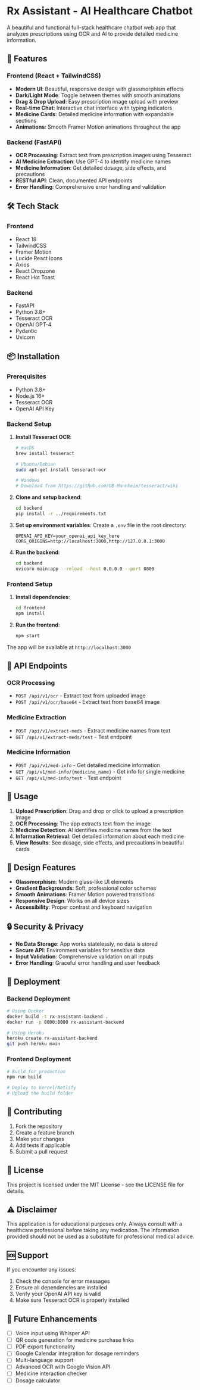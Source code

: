 # Rx Assistant - AI Healthcare Chatbot

A beautiful and functional full-stack healthcare chatbot web app that analyzes prescriptions using OCR and AI to provide detailed medicine information.

## 🚀 Features

### Frontend (React + TailwindCSS)
- **Modern UI**: Beautiful, responsive design with glassmorphism effects
- **Dark/Light Mode**: Toggle between themes with smooth animations
- **Drag & Drop Upload**: Easy prescription image upload with preview
- **Real-time Chat**: Interactive chat interface with typing indicators
- **Medicine Cards**: Detailed medicine information with expandable sections
- **Animations**: Smooth Framer Motion animations throughout the app

### Backend (FastAPI)
- **OCR Processing**: Extract text from prescription images using Tesseract
- **AI Medicine Extraction**: Use GPT-4 to identify medicine names
- **Medicine Information**: Get detailed dosage, side effects, and precautions
- **RESTful API**: Clean, documented API endpoints
- **Error Handling**: Comprehensive error handling and validation

## 🛠️ Tech Stack

### Frontend
- React 18
- TailwindCSS
- Framer Motion
- Lucide React Icons
- Axios
- React Dropzone
- React Hot Toast

### Backend
- FastAPI
- Python 3.8+
- Tesseract OCR
- OpenAI GPT-4
- Pydantic
- Uvicorn

## 📦 Installation

### Prerequisites
- Python 3.8+
- Node.js 16+
- Tesseract OCR
- OpenAI API Key

### Backend Setup

1. **Install Tesseract OCR**:
   ```bash
   # macOS
   brew install tesseract
   
   # Ubuntu/Debian
   sudo apt-get install tesseract-ocr
   
   # Windows
   # Download from https://github.com/UB-Mannheim/tesseract/wiki
   ```

2. **Clone and setup backend**:
   ```bash
   cd backend
   pip install -r ../requirements.txt
   ```

3. **Set up environment variables**:
   Create a `.env` file in the root directory:
   ```env
   OPENAI_API_KEY=your_openai_api_key_here
   CORS_ORIGINS=http://localhost:3000,http://127.0.0.1:3000
   ```

4. **Run the backend**:
   ```bash
   cd backend
   uvicorn main:app --reload --host 0.0.0.0 --port 8000
   ```

### Frontend Setup

1. **Install dependencies**:
   ```bash
   cd frontend
   npm install
   ```

2. **Run the frontend**:
   ```bash
   npm start
   ```

The app will be available at `http://localhost:3000`

## 🔧 API Endpoints

### OCR Processing
- `POST /api/v1/ocr` - Extract text from uploaded image
- `POST /api/v1/ocr/base64` - Extract text from base64 image

### Medicine Extraction
- `POST /api/v1/extract-meds` - Extract medicine names from text
- `GET /api/v1/extract-meds/test` - Test endpoint

### Medicine Information
- `POST /api/v1/med-info` - Get detailed medicine information
- `GET /api/v1/med-info/{medicine_name}` - Get info for single medicine
- `GET /api/v1/med-info/test` - Test endpoint

## 🎯 Usage

1. **Upload Prescription**: Drag and drop or click to upload a prescription image
2. **OCR Processing**: The app extracts text from the image
3. **Medicine Detection**: AI identifies medicine names from the text
4. **Information Retrieval**: Get detailed information about each medicine
5. **View Results**: See dosage, side effects, and precautions in beautiful cards

## 🎨 Design Features

- **Glassmorphism**: Modern glass-like UI elements
- **Gradient Backgrounds**: Soft, professional color schemes
- **Smooth Animations**: Framer Motion powered transitions
- **Responsive Design**: Works on all device sizes
- **Accessibility**: Proper contrast and keyboard navigation

## 🔒 Security & Privacy

- **No Data Storage**: App works statelessly, no data is stored
- **Secure API**: Environment variables for sensitive data
- **Input Validation**: Comprehensive validation on all inputs
- **Error Handling**: Graceful error handling and user feedback

## 🚀 Deployment

### Backend Deployment
```bash
# Using Docker
docker build -t rx-assistant-backend .
docker run -p 8000:8000 rx-assistant-backend

# Using Heroku
heroku create rx-assistant-backend
git push heroku main
```

### Frontend Deployment
```bash
# Build for production
npm run build

# Deploy to Vercel/Netlify
# Upload the build folder
```

## 🤝 Contributing

1. Fork the repository
2. Create a feature branch
3. Make your changes
4. Add tests if applicable
5. Submit a pull request

## 📝 License

This project is licensed under the MIT License - see the LICENSE file for details.

## ⚠️ Disclaimer

This application is for educational purposes only. Always consult with a healthcare professional before taking any medication. The information provided should not be used as a substitute for professional medical advice.

## 🆘 Support

If you encounter any issues:
1. Check the console for error messages
2. Ensure all dependencies are installed
3. Verify your OpenAI API key is valid
4. Make sure Tesseract OCR is properly installed

## 🔮 Future Enhancements

- [ ] Voice input using Whisper API
- [ ] QR code generation for medicine purchase links
- [ ] PDF export functionality
- [ ] Google Calendar integration for dosage reminders
- [ ] Multi-language support
- [ ] Advanced OCR with Google Vision API
- [ ] Medicine interaction checker
- [ ] Dosage calculator 